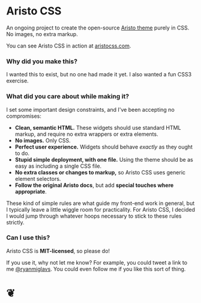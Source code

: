 Aristo CSS
========

An ongoing project to create the open-source [Aristo theme](http://github.com/280north/aristo) purely in CSS. No images, no extra markup.

You can see Aristo CSS in action at [aristocss.com](http://aristocss.com).

### Why did you make this?

I wanted this to exist, but no one had made it yet. I also wanted a fun CSS3 exercise.

### What did you care about while making it?

I set some important design constraints, and I've been accepting no compromises:

* **Clean, semantic HTML.** These widgets should use standard HTML markup, and require no extra wrappers or extra elements.
* **No images.** Only CSS.
* **Perfect user experience.** Widgets should behave _exactly_ as they ought to do.
* **Stupid simple deployment, with one file.** Using the theme should be as easy as including a single CSS file.
* **No extra classes or changes to markup,** so Aristo CSS uses generic element selectors.
* **Follow the original Aristo docs**, but add **special touches where appropriate**.

These kind of simple rules are what guide my front-end work in general, but I typically leave a little wiggle room for practicality. For Aristo CSS, I decided I would jump through whatever hoops necessary to stick to these rules strictly.

### Can I use this?

Aristo CSS is **MIT-licensed**, so please do!

If you use it, why not let me know? For example, you could tweet a link to me [@ryanmiglavs](http://twitter.com/ryanmiglavs). You could even follow me if you like this sort of thing.

# ❦